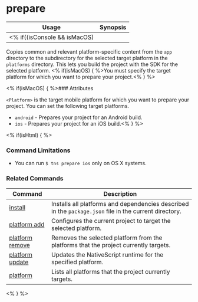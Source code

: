 prepare
==========

Usage | Synopsis
------|-------
<% if((isConsole && isMacOS) || isHtml) { %>General | `$ tns prepare <Platform>`<% } %><% if(isConsole && (isLinux || isWindows)) { %>General | `$ tns prepare android`<% } %>

Copies common and relevant platform-specific content from the `app` directory to the subdirectory for the selected target platform
in the `platforms` directory. This lets you build the project with the SDK for the selected platform. <% if(isMacOS) { %>You must specify the target platform for which you want to prepare your project.<% } %>

<% if(isMacOS) { %>### Attributes

`<Platform>` is the target mobile platform for which you want to prepare your project. You can set the following target platforms.
* `android` - Prepares your project for an Android build.
* `ios` - Prepares your project for an iOS build.<% } %>

<% if(isHtml) { %> 
### Command Limitations

* You can run `$ tns prepare ios` only on OS X systems.

### Related Commands

Command | Description
----------|----------
[install](install.html) | Installs all platforms and dependencies described in the `package.json` file in the current directory.
[platform add](platform-add.html) | Configures the current project to target the selected platform.
[platform remove](platform-remove.html) | Removes the selected platform from the platforms that the project currently targets.
[platform update](platform-update.html) | Updates the NativeScript runtime for the specified platform.
[platform](platform.html) | Lists all platforms that the project currently targets.
<% } %>